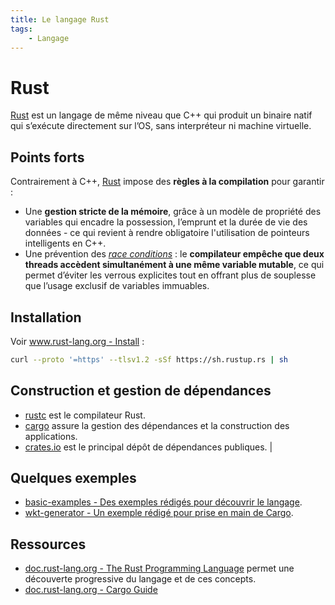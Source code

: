 ```yaml
---
title: Le langage Rust
tags:
    - Langage
---
```


# Rust

[Rust](https://www.rust-lang.org/fr) est un langage de même niveau que C++ qui produit un binaire natif qui s’exécute directement sur l’OS, sans interpréteur ni machine virtuelle.

## Points forts

Contrairement à C++, [Rust](https://www.rust-lang.org/fr) impose des **règles à la compilation** pour garantir :

* Une **gestion stricte de la mémoire**, grâce à un modèle de propriété des variables qui encadre la possession, l’emprunt et la durée de vie des données - ce qui revient à rendre obligatoire l'utilisation de pointeurs intelligents en C++.
* Une prévention des *[race conditions](https://fr.wikipedia.org/wiki/Situation_de_comp%C3%A9tition)* : le **compilateur empêche que deux threads accèdent simultanément à une même variable mutable**, ce qui permet d’éviter les verrous explicites tout en offrant plus de souplesse que l’usage exclusif de variables immuables.

## Installation

Voir [www.rust-lang.org - Install](https://www.rust-lang.org/tools/install) :

```bash
curl --proto '=https' --tlsv1.2 -sSf https://sh.rustup.rs | sh
```

## Construction et gestion de dépendances

* [rustc](https://doc.rust-lang.org/rustc/) est le compilateur Rust.
* [cargo](https://doc.rust-lang.org/cargo/) assure la gestion des dépendances et la construction des applications.
* [crates.io](https://crates.io/) est le principal dépôt de dépendances publiques.                |

## Quelques exemples

* [basic-examples - Des exemples rédigés pour découvrir le langage](basic-examples/README.md).
* [wkt-generator - Un exemple rédigé pour prise en main de Cargo](wkt-generator/README.md).

## Ressources

* [doc.rust-lang.org - The Rust Programming Language](https://doc.rust-lang.org/book/) permet une découverte progressive du langage et de ces concepts.
* [doc.rust-lang.org - Cargo Guide](https://doc.rust-lang.org/cargo/guide/index.html)
